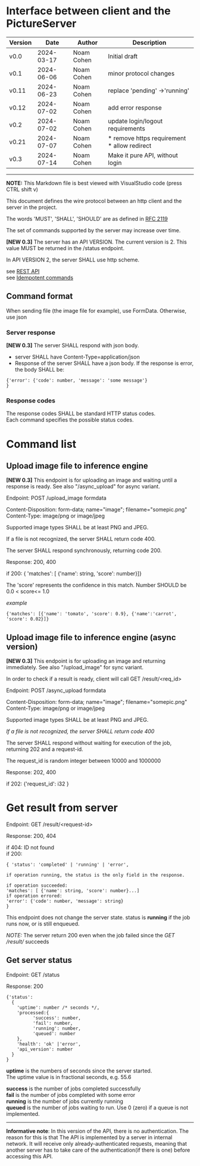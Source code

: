 # Interface between client and the PictureServer

| Version | Date       | Author | Description   |
|---------|------------|--------|---------------|
| v0.0    | 2024-03-17 | Noam Cohen | Initial draft |
| v0.1    | 2024-06-06 | Noam Cohen | minor protocol changes|
| v0.11   | 2024-06-23 | Noam Cohen | replace 'pending' ->'running' |
| v0.12   | 2024-07-02 | Noam Cohen | add error response |
| v0.2    | 2024-07-02 | Noam Cohen | update login/logout requirements |
| v0.21   | 2024-07-07 | Noam Cohen | * remove https requirement * allow redirect |
| v0.3    | 2024-07-14 | Noam Cohen | Make it pure API, without login |

<hr>

**NOTE:** This Markdown file is best viewed with VisualStudio code (press CTRL shift v)

This document defines the wire protocol between an http client and the server in the project.

The words 'MUST', 'SHALL', 'SHOULD' are as defined in [RFC 2119](https://www.rfc-editor.org/rfc/rfc2119)

The set of commands supported by the server may increase over time.

**[NEW 0.3]** The server has an API VERSION. The current version is 2. This value MUST be returned in the /status endpoint.

In API VERSION 2, the server SHALL use http scheme.<br>


see [REST API](https://stackoverflow.blog/2020/03/02/best-practices-for-rest-api-design/)<br>
see [Idempotent commands](https://restfulapi.net/idempotent-rest-apis/)

## Command format

When sending file (the image file for example), use FormData. Otherwise, use json


### Server response
**[NEW 0.3]** The server SHALL respond with json body.

 - server SHALL have Content-Type=application/json
 - Response of the server SHALL have a json body. If the response is error, the body SHALL be:
  ```
{'error': {'code': number, 'message': 'some message'}
}
```



### Response codes
The response codes SHALL be standard HTTP status codes. <br>
Each command specifies the possible status codes.

# Command list 

## Upload image file to inference engine

**[NEW 0.3]** This endpoint is for uploading an image and waiting until a response is ready.
See also "/async_upload" for async variant.

Endpoint: POST /upload_image  formdata<br>

Content-Disposition: form-data; name="image"; filename="somepic.png"
Content-Type: image/png    or image/jpeg

Supported image types SHALL be at least PNG and JPEG. 

If a file is not recognized, the server SHALL return code 400.

The server SHALL respond synchronously, returning code 200.

Response: 200, 400

if 200: { 'matches': [ {'name': string, 'score': number}]}

The 'score' represents the confidence in this match. Number SHOULD be  0.0 \< score\<= 1.0

*example* 
```
{'matches': [{'name': 'tomato', 'score': 0.9}, {'name':'carrot', 'score': 0.02}]}
```


## Upload image file to inference engine (async version)

**[NEW 0.3]** This endpoint is for uploading an image and returning immediately.
See also "/upload_image" for sync variant.

In order to check if a result is ready, client will call GET /result/<req_id>

Endpoint: POST /async_upload  formdata<br>

Content-Disposition: form-data; name="image"; filename="somepic.png"<br>
Content-Type: image/png    or image/jpeg

Supported image types SHALL be at least PNG and JPEG.

*If a file is not recognized, the server SHALL return code 400*

The server SHALL respond without waiting for execution of the job, returning 202 and a request-id.

The request_id is random integer between 10000 and 1000000

Response: 202, 400

if 202: {'request_id': i32 } <br>


# Get result from server
Endpoint: GET /result/\<request-id\> <br>


Response: 200, 404

if 404: ID not found<br>
if 200: 
```
{ 'status': 'completed' | 'running' | 'error',

if operation running, the status is the only field in the response.

if operation succeeded:
'matches': [ {'name': string, 'score': number}...]
if operation errored:
'error': {'code': number, 'message': string}
}
```

This endpoint does not change the server state. 
status is **running** if the job runs now, or is still enqueued. 

*NOTE:* The server return 200 even when the job failed since the *GET /result/* succeeds



## Get server status
Endpoint: GET /status <br>


Response: 200
```
{'status':
  {
    'uptime': number /* seconds */,
    'processed:{
          'success': number,
          'fail': number,
          'running': number,
          'queued': number
    },
    'health': 'ok' |'error',
    'api_version': number
  }
}
```
**uptime** is the numbers of seconds since the server started. <br>
The uptime value is in fractional seconds, e.g. 55.6

**success** is the number of jobs completed successfully<br>
**fail** is the number of jobs completed with some error <br>
**running** is the number of jobs currently running<br>
**queued** is the number of jobs waiting to run. Use 0 (zero) if a queue is not implemented.

<hr>

**Informative note**: In this version of the API, there is no authentication. The reason for this is that The API is implemented by a server in internal network. It will receive only already-authenticated requests, meaning that another server has to take care of the authentication(if there is one) before accessing this API.

